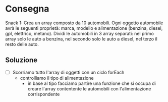 # Consegna

Snack 1:
Crea un array composto da 10 automobili.
Ogni oggetto automobile avrà le seguenti proprietà: marca, modello e alimentazione (benzina, diesel, gpl, elettrico, metano).
Dividi le automobili in 3 array separati: nel primo array solo le auto a benzina, nel secondo solo le auto a diesel, nel terzo il resto delle auto.


## Soluzione

- [ ] Scorriamo tutto l'array di oggetti con un ciclo forEach
    - controlliamo il tipo di alimentazione 
        - in base al tipo facciamo partire una funzione che si occupa di creare l'array contentente le automobili con l'alimentazione corrispondente